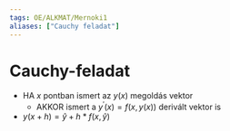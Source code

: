 ```yaml
---
tags: OE/ALKMAT/Mernoki1 
aliases: ["Cauchy feladat"]
---
```

# Cauchy-feladat
- HA $x$ pontban ismert az $y(x)$ megoldás vektor
	- AKKOR ismert a $y^\prime(x) = f(x,y(x))$ derivált vektor is
- $y(x + h) = \widehat{y} + h*f(x, \widehat{y})$
